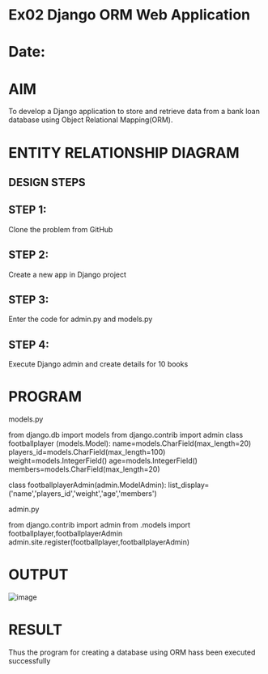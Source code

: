 # Ex02 Django ORM Web Application
# Date:
# AIM
To develop a Django application to store and retrieve data from a bank loan database using Object Relational Mapping(ORM).

# ENTITY RELATIONSHIP DIAGRAM
## DESIGN STEPS
## STEP 1:
Clone the problem from GitHub

## STEP 2:
Create a new app in Django project

## STEP 3:
Enter the code for admin.py and models.py

## STEP 4:
Execute Django admin and create details for 10 books

# PROGRAM

models.py

from django.db import models 
from django.contrib import admin
class footballplayer (models.Model):
    name=models.CharField(max_length=20)
    players_id=models.CharField(max_length=100)
    weight=models.IntegerField()
    age=models.IntegerField()
    members=models.CharField(max_length=20)

class footballplayerAdmin(admin.ModelAdmin):
    list_display=('name','players_id','weight','age','members')

admin.py

from django.contrib import admin
from .models import footballplayer,footballplayerAdmin
admin.site.register(footballplayer,footballplayerAdmin)

# OUTPUT

![image](https://github.com/user-attachments/assets/2f37dddd-539c-4843-8d45-0fce815dfcf2)


# RESULT
Thus the program for creating a database using ORM hass been executed successfully
